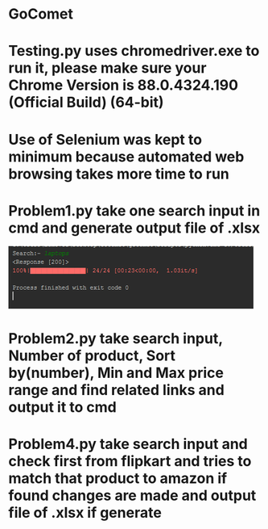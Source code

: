 # GoComet
# Testing.py uses chromedriver.exe to run it, please make sure your Chrome Version is 88.0.4324.190 (Official Build) (64-bit)
# Use of Selenium was kept to minimum because automated web browsing takes more time to run
# Problem1.py take one search input in cmd and generate output file of .xlsx 
![P1](https://github.com/Rishabhjaiswal0111/GoComet/blob/master/gocomet/img/img/p1.PNG)
# Problem2.py take search input, Number of product, Sort by(number), Min and Max price range and find related links and output it to cmd
# Problem4.py take search input and check first from flipkart and tries to match that product to amazon if found changes are made and output file of .xlsx if generate
